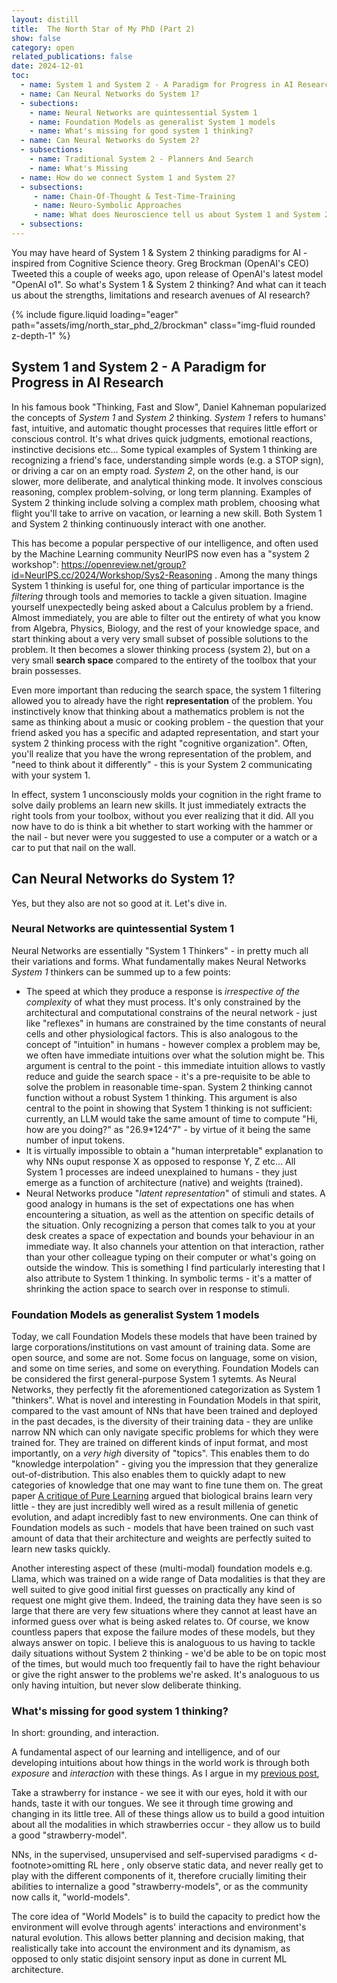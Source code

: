 ```yaml
---
layout: distill
title:  The North Star of My PhD (Part 2)
show: false
category: open
related_publications: false
date: 2024-12-01
toc:
  - name: System 1 and System 2 - A Paradigm for Progress in AI Research
  - name: Can Neural Networks do System 1?
  - subections: 
    - name: Neural Networks are quintessential System 1
    - name: Foundation Models as generalist System 1 models
    - name: What's missing for good system 1 thinking? 
  - name: Can Neural Networks do System 2?
  - subsections:
    - name: Traditional System 2 - Planners And Search
    - name: What's Missing 
  - name: How do we connect System 1 and System 2?
  - subsections:
     - name: Chain-Of-Thought & Test-Time-Training
     - name: Neuro-Symbolic Approaches 
     - name: What does Neuroscience tell us about System 1 and System 2 thinking? 
  - subsections: 
---
```


You may have heard of System 1 & System 2 thinking paradigms for AI - inspired from Cognitive Science theory. Greg Brockman (OpenAI's CEO) Tweeted this a couple of weeks ago, upon release of OpenAI's latest model "OpenAI o1". So what's System 1 & System 2 thinking? And what can it teach us about the strengths, limitations and research avenues of AI research?  

{% include figure.liquid loading="eager" path="assets/img/north_star_phd_2/brockman" class="img-fluid rounded z-depth-1" %}

## System 1 and System 2 - A Paradigm for Progress in AI Research

In his famous book "Thinking, Fast and Slow", Daniel Kahneman popularized the concepts of *System 1* and *System 2* thinking. *System 1* refers to humans' fast, intuitive, and automatic thought processes that requires little effort or conscious control. It's what drives quick judgments, emotional reactions, instinctive decisions etc... Some typical examples of System 1 thinking are recognizing a friend's face, understanding simple words (e.g. a STOP sign), or driving a car on an empty road. *System 2*, on the other hand, is our slower, more deliberate, and analytical thinking mode. It involves conscious reasoning, complex problem-solving, or long term planning. Examples of System 2 thinking include solving a complex math problem, choosing what flight you'll take to arrive on vacation, or learning a new skill. Both System 1 and System 2 thinking continuously interact with one another. 

This has become a popular perspective of our intelligence, and often used by the Machine Learning community <d-footnote>NeurIPS now even has a "system 2 workshop": https://openreview.net/group?id=NeurIPS.cc/2024/Workshop/Sys2-Reasoning </d-footnote>. Among the many things System 1 thinking is useful for, one thing of particular importance is the *filtering* through tools and memories to tackle a given situation. Imagine yourself unexpectedly being asked about a Calculus problem by a friend. Almost immediately, you are able to filter out the entirety of what you know from Algebra, Physics, Biology, and the rest of your knowledge space, and start thinking about a very very small subset of possible solutions to the problem. It then becomes a slower thinking process (system 2), but on a very small **search space** compared to the entirety of the toolbox that your brain possesses. 

Even more important than reducing the search space, the system 1 filtering allowed you to already have the right **representation** of the problem. You instinctively know that thinking about a mathematics problem is not the same as thinking about a music or cooking problem - the question that your friend asked you has a specific and adapted representation, and start your system 2 thinking process with the right "cognitive organization". Often, you'll realize that you have the wrong representation of the problem, and "need to think about it differently" - this is your System 2 communicating with your system 1. 

In effect, system 1 unconsciously molds your cognition in the right frame to solve daily problems an learn new skills. It just immediately extracts the right tools from your toolbox, without you ever realizing that it did. All you now have to do is think a bit whether to start working with the hammer or the nail - but never were you suggested to use a computer or a watch or a car to put that nail on the wall. 

## Can Neural Networks do System 1?

Yes, but they also are not so good at it. Let's dive in. 

### Neural Networks are quintessential System 1

Neural Networks are essentially "System 1 Thinkers" - in pretty much all their variations and forms. What fundamentally makes Neural Networks *System 1* thinkers can be summed up to a few points: 

* The speed at which they produce a response is *irrespective of the complexity* of what they must process. It's only constrained by the architectural and computational constrains of the neural network - just like "reflexes" in humans are constrained by the time constants of neural cells and other physiological factors. This is also analogous to the concept of "intuition" in humans - however complex a problem may be, we often have immediate intuitions over what the solution might be. This argument is central to the point - this immediate intuition allows to vastly reduce and guide the search space - it's a pre-requisite to be able to solve the problem in reasonable time-span. System 2 thinking cannot function without a robust System 1 thinking. This argument is also central to the point in showing that System 1 thinking is not sufficient: currently, an LLM would take the same amount of time to compute "Hi, how are you doing?" as "26.9\*124^7" - by virtue of it being the same number of input tokens. 
* It is virtually impossible to obtain a "human interpretable" explanation to why NNs ouput response X as opposed to response Y, Z etc... All System 1 processes are indeed unexplained to humans - they just emerge as a function of architecture (native) and weights (trained).
* Neural Networks produce "*latent representation*" of stimuli and states. A good analogy in humans is the set of expectations one has when encountering a situation, as well as the attention on specific details of the situation. Only recognizing a person that comes talk to you at your desk creates a space of expectation and bounds your behaviour in an immediate way. It also channels your attention on that interaction, rather than your other colleague typing on their computer or what's going on outside the window. This is something I find particularly interesting that I also attribute to System 1 thinking. In symbolic terms - it's a matter of shrinking the action space to search over in response to stimuli. 

### Foundation Models as generalist System 1 models

Today, we call Foundation Models these models that have been trained by large corporations/institutions on vast amount of training data. Some are open source, and some are not. Some focus on language, some on vision, and some on time series, and some on everything. Foundation Models can be considered the first general-purpose System 1 sytemts. As Neural Networks, they perfectly fit the aforementioned categorization as System 1 "thinkers". What is novel and interesting in Foundation Models in that spirit, compared to the vast amount of NNs that have been trained and deployed in the past decades, is the diversity of their training data - they are unlike narrow NN which can only navigate specific problems for which they were trained for. They are trained on different kinds of input format, and most importantly, on a *very high* diversity of "topics". This enables them to do "knowledge interpolation" - giving you the impression that they generalize out-of-distribution. This also enables them to quickly adapt to new categories of knowledge that one may want to fine tune them on. The great paper [A critique of Pure Learning](https://www.nature.com/articles/s41467-019-11786-6) argued that biological brains learn very little - they are just incredibly well wired as a result millenia of genetic evolution, and adapt incredibly fast to new environments. One can think of Foundation models as such - models that have been trained on such vast amount of data that their architecture and weights are perfectly suited to learn new tasks quickly.   

Another interesting aspect of these (multi-modal) foundation models <d-footnote>e.g. Llama, which was trained on a wide range of Data modalities </d-footnote> is that they are well suited to give good initial first guesses on practically any kind of request one might give them. Indeed, the training data they have seen is so large that there are very few situations where they cannot at least have an informed guess over what is being asked relates to. Of course, we know countless papers that expose the failure modes of these models, but they always answer on topic. I believe this is analoguous to us having to tackle daily situations without System 2 thinking - we'd be able to be on topic most of the times, but would much too frequently fail to have the right behaviour or give the right answer to the problems we're asked. It's analoguous to us only having intuition, but never slow deliberate thinking.    

### What's missing for good system 1 thinking? 

In short: grounding, and interaction. 

A fundamental aspect of our learning and intelligence, and of our developing intuitions about how things in the world work is through both *exposure* and *interaction* with these things. As I argue in my [previous post](/_posts/2024-10-10-phd-north-star.md), 


Take a strawberry for instance - we see it with our eyes, hold it with our hands, taste it with our tongues. We see it through time growing and changing in its little tree. All of these things allow us to build a good intuition about all the modalities in which strawberries occur - they allow us to build a good "strawberry-model". 

NNs, in the supervised, unsupervised and self-supervised paradigms < d-footnote>omitting RL here </d-footnote>, only observe static data, and never really get to play with the different components of it, therefore crucially limiting their abilities to internalize a good "strawberry-models", or as the community now calls it, "world-models". 

The core idea of "World Models" is to build the capacity to predict how the environment will evolve through agents' interactions and environment's natural evolution. This allows better planning and decision making, that realistically take into account the environment and its dynamism, as opposed to only static disjoint sensory input as done in current ML architecture. 